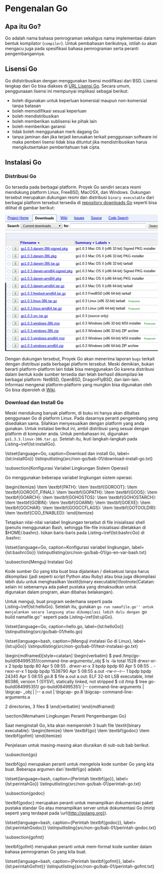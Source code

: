 # Pengenalan Go

## Apa itu Go?

Go adalah nama bahasa pemrograman sekaligus nama implementasi dalam bentuk kompilator (`compiler`). Untuk pembahasan berikutnya, istilah `Go` akan mengacu juga pada spesifikasi bahasa pemrograman serta peranti pengembangannya.

## Lisensi Go

Go didistribusikan dengan menggunakan lisensi modifikasi dari BSD. Lisensi lengkap dari Go bisa diakses di [URL Lisensi Go](http://golang.org/LICENSE). Secara umum, penggunaaan lisensi ini mempunyai implikasi sebagai berikut:
* boleh digunakan untuk keperluan komersial maupun non-komersial tanpa batasan
* boleh memodifikasi sesuai keperluan
* boleh mendistribusikan
* boleh memberikan sublisensi ke pihak lain
* boleh memberikan garansi
* tidak boleh menggunakan merk dagang Go
* tanpa jaminan dan jika terjadi kerusakan terkait penggunaan software ini maka pemberi lisensi tidak bisa dituntut
jika mendistribusikan harus mengikutsertakan pemberitahuan hak cipta.

## Instalasi Go

### Distribusi Go

Go tersedia pada berbagai platform. Proyek Go sendiri secara resmi mendukung platform Linux, FreeBSD, MacOSX, dan Windows. Dukungan tersebut merupakan dukungan resmi dan distribusi `binary executable` dari berbagai platform tersebut tersedia di [repository downloads Go](http://golang.org/dl/) seperti bisa dilihat di gambar berikut:

![Repository downloads Go](../images/download-go.png)

Dengan dukungan tersebut, Proyek Go akan menerima laporan `bugs` terkait dengan distribusi pada berbagai platform tersebut. Meski demikian, bukan berarti platform-platform lain tidak bisa menggunakan Go karena distribusi dalam bentuk kode sumber tersedia dan telah berhasil dikompilasi ke berbagai platform: NetBSD, OpenBSD, DragonFlyBSD, dan lain-lain. Informasi mengenai platform-platform yang mungkin bisa digunakan oleh Go bisa diperoleh di [Wiki](https://code.google.com/p/go-wiki/w/list).

### Download dan Install Go

Meski mendukung banyak platform, di buku ini hanya akan dibahas penggunaan Go di platform Linux. Pada dasarnya peranti pengembang yang disediakan sama. Silahkan menyesuaikan dengan platform yang anda gunakan. Untuk instalasi berikut ini, ambil distribusi yang sesuai dengan platform di komputer anda. Untuk pembahasan ini, digunakan `go1.3.3.linux-386.tar.gz`. Setelah itu, ikuti langkah-langkah pada Listing~\ref{lst:installGo}.

\lstset{language=Go, caption=Download dan install Go, label={lst:installGo}}
\lstinputlisting{src/non-go/bab-01/download-install-go.txt}

\subsection{Konfigurasi Variabel Lingkungan Sistem Operasi}

Go menggunakan beberapa variabel lingkungan sistem operasi. 

\begin{itemize}
	\item \textbf{PATH}:
	\item \textbf{GOROOT}: 
	\item \textbf{GOROOT\_FINAL}: 
	\item \textbf{GOPATH}:
	\item \textbf{GOOS}: 
	\item \textbf{GOARCH}: 
	\item \textbf{GOHOSTOS}: 
	\item \textbf{GOHOSTARCH}: 
	\item \textbf{GOBIN}: 
	\item \textbf{GOARM}:
	\item \textbf{GOEXE}:
	\item \textbf{GOCHAR}:
	\item \textbf{GOGCCFLAGS}:
	\item \textbf{GOTOOLDIR}:
	\item \textbf{CGO\_ENABLED}:
\end{itemize}

Tetapkan nilai-nilai variabel lingkungan tersebut di file inisialisasi shell (penulis menggunakan Bash, sehingga file-file inisialisasi diletakkan di \$HOME/.bashrc). Isikan baris-baris pada Listing~\ref{lst:bashrcGo} di .bashrc:

\lstset{language=Go, caption=Konfigurasi variabel lingkungan, label={lst:bashrcGo}}
\lstinputlisting{src/non-go/bab-01/go-en-var-bash.txt}

\subsection{Menguji Instalasi Go}

Kode sumber Go yang kita buat bisa dijalankan / dieksekusi tanpa harus dikompilasi (jadi seperti script Python atau Ruby) atau bisa juga dikompilasi lebih dulu untuk menghasilkan \textit{binary executable}\footnote{Catatan: selain ini sebenarnya ada paket pustaka yang dimaksudkan untuk digunakan dalam program, akan dibahas belakangan}. 

Untuk menguji, buat program sederhana seperti pada Listing~\ref{lst:helloGo}. Setelah itu, gunakan ``go run namafile.go'' untuk menjalankan secara langsung atau dikompilasi lebih dulu dengan ``go build namafile.go'' seperti pada Listing~\ref{lst:ujiGo}.
	
\lstset{language=Go, caption=hello.go, label={lst:helloGo}}
\lstinputlisting{src/go/bab-01/hello.go}

\lstset{language=bash, caption={Menguji instalasi Go di Linux}, label={lst:ujiGo}}
\lstinputlisting{src/non-go/bab-01/test-instalasi-go.txt}

\begin{mdframed}[style=catatan]
\begin{verbatim}
$ pwd
/tmp/go-build084995351/command-line-arguments/_obj
$ ls -la
total 1528
drwxr-xr-x 2 bpdp bpdp      80 Apr  5 08:55 .
drwxr-xr-x 3 bpdp bpdp      60 Apr  5 08:55 ..
-rwxr-xr-x 1 bpdp bpdp 1538790 Apr  5 08:55 a.out
-rw-r--r-- 1 bpdp bpdp   24345 Apr  5 08:55 _go_.8
$ file a.out 
a.out: ELF 32-bit LSB  executable, Intel 80386, version 1 (SYSV), statically linked, not stripped
$ cd /tmp
$ tree go-build084995351/
go-build084995351/
|-- command-line-arguments
|   \bigcap- _obj
|       |-- a.out
|       \bigcap- _go_.8
\bigcap- command-line-arguments.a

2 directories, 3 files
$
\end{verbatim}
\end{mdframed}

\section{Memahami Lingkungan Peranti Pengembangan Go}

Saat menginstall Go, kita akan memperoleh 3 buah file \textit{binary executable}:
\begin{itemize}
	\item \textbf{go}
	\item \textbf{godoc}
	\item \textbf{gofmt}
\end{itemize}

Penjelasan untuk masing-masing akan diuraikan di sub-sub bab berikut.

\subsection{go}

\textbf{go} merupakan peranti untuk mengelola kode sumber Go yang kita buat. Beberapa argumen dari \textbf{go} adalah:

\lstset{language=bash, caption={Perintah \textbf{go}}, label={lst:perintahGo}}
\lstinputlisting{src/non-go/bab-01/perintah-go.txt}

\subsection{godoc}

\textbf{godoc} merupakan peranti untuk menampilkan dokumentasi paket pustaka standar Go atau menampilkan server untuk dokumentasi Go (mirip seperti yang terdapat pada \url{http://golang.org}).

\lstset{language=bash, caption={Perintah \textbf{godoc}}, label={lst:perintahGodoc}}
\lstinputlisting{src/non-go/bab-01/perintah-godoc.txt}

\subsection{gofmt}

\textbf{gofmt} merupakan peranti untuk mem-format kode sumber dalam bahasa pemrograman Go yang kita buat.

\lstset{language=bash, caption={Perintah \textbf{gofmt}}, label={lst:perintahGofmt}}
\lstinputlisting{src/non-go/bab-01/perintah-gofmt.txt}
